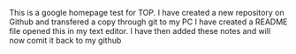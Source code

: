 This is a google homepage test for TOP.
I have created a new repository on Github and transfered a copy through git to my PC
I have created a README file opened this in my text editor.
I have then added these notes and will now comit it back to my github